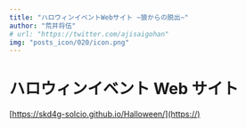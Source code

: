 ```yaml
---
title: "ハロウィンイベントWebサイト ~狼からの脱出~"
author: "荒井将伍"
# url: "https://twitter.com/ajisaigohan"
img: "posts_icon/020/icon.png"
---
```


# ハロウィンイベント Web サイト

[https://skd4g-solcio.github.io/Halloween/](https://)
